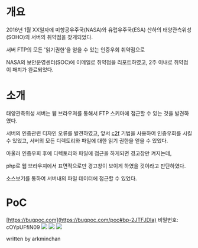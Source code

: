 # 개요
2016년 1월 XX일자에 미항공우주국(NASA)와 유럽우주국(ESA) 산하의 태양관측위성(SOHO)의 서버의 취약점을 찾게되었다.

서버 FTP의 모든 '읽기권한'을 얻을 수 있는 인증우회 취약점으로

NASA의 보안운영센터(SOC)에 이메일로 취약점을 리포트하였고, 2주 이내로 취약점이 패치가 완료되었다.
<br>

# 소개
태양관측위성 서버는 웹 브라우져를 통해서 FTP 스키마에 접근할 수 있는 것을 발견하였다.

서버의 인증관련 디자인 오류를 발견하였고, 앞서 [c2f](https://bugpoc.com/organizations/view) 기법을 사용하여 인증우회를 시킬 수 있었고, 서버의 모든 디렉토리와 파일에 대한 읽기 권한을 얻을 수 있었다.

아울러 인증우회 후에 디렉토리와 파일에 접근을 하게되면 경고창만 켜지는데,

php로 웹 브라우져에서 표면적으로만 경고창이 보이게 하였을 것이라고 판단하였다.

소스보기를 통하여 서버내의 파일 데이터에 접근할 수 있었다.
<br>

# PoC
[https://bugpoc.com](https://bugpoc.com/poc#bp-2JTFJDIa)
비밀번호: cOYpUFfiN09
![](https://images.velog.io/images/arkminchan/post/71a51f56-f56f-40f7-bb7c-d3960a945439/%EC%8A%A4%ED%81%AC%EB%A6%B0%EC%83%B7%202020-07-31%20%EC%98%A4%ED%9B%84%2011.56.48.png)
![](https://images.velog.io/images/arkminchan/post/4cd00b43-e24e-42a4-9c46-bd4bcaf85561/%EC%8A%A4%ED%81%AC%EB%A6%B0%EC%83%B7%202020-07-31%20%EC%98%A4%ED%9B%84%2011.55.59.png)
![](https://images.velog.io/images/arkminchan/post/37ddc5d0-b7b0-4c69-a21b-1354dfa8cb77/%EC%8A%A4%ED%81%AC%EB%A6%B0%EC%83%B7%202020-07-31%20%EC%98%A4%ED%9B%84%2011.56.13.png)

written by arkminchan 


